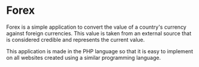 # Forex

Forex is a simple application to convert the value of a country's currency against foreign currencies. This value is taken from an external source that is considered credible and represents the current value.

This application is made in the PHP language so that it is easy to implement on all websites created using a similar programming language.

